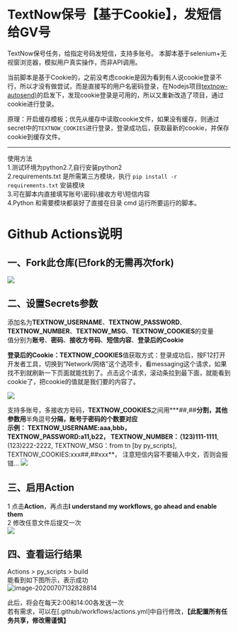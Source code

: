 # TextNow保号【基于Cookie】，发短信给GV号
TextNow保号任务，给指定号码发短信，支持多账号。
本脚本基于selenium+无视窗浏览器，模拟用户真实操作，而非API调用。

当前脚本是基于Cookie的，之前没考虑cookie是因为看到有人说cookie登录不行，所以才没有做尝试，而是直接写的用户名密码登录，在Nodejs项目[textnow-autosend)](https://github.com/kaixuan1115/textnow-autosend)的启发下，发现cookie登录是可用的，所以又重新改造了项目，通过cookie进行登录。

原理：开启缓存模板；优先从缓存中读取cookie文件，如果没有缓存，则通过secret中的`TEXTNOW_COOKIES`进行登录，登录成功后，获取最新的cookie，并保存cookie到缓存文件。

---

使用方法  
1.测试环境为python2.7,自行安装python2  
2.requirements.txt 是所需第三方模块，执行 `pip install -r requirements.txt` 安装模块  
3.可在脚本内直接填写账号\密码\接收方号\短信内容  
4.Python 和需要模块都装好了直接在目录 cmd 运行所要运行的脚本。  

# Github Actions说明
## 一、Fork此仓库(已fork的无需再次fork)
![](http://tu.yaohuo.me/imgs/2020/06/f059fe73afb4ef5f.png)
## 二、设置Secrets参数
添加名为**TEXTNOW_USERNAME**、**TEXTNOW_PASSWORD**、**TEXTNOW_NUMBER**、**TEXTNOW_MSG**、**TEXTNOW_COOKIES**的变量  
值分别为**账号**、**密码**、**接收方号码**、**短信内容**、**登录后的Cookie**  

**登录后的Cookie：TEXTNOW_COOKIES**值获取方式：登录成功后，按F12打开开发者工具，切换到“Network/网络”这个选项卡，看messaging这个请求，如果找不到就刷新一下页面就能找到了。点击这个请求，滚动条拉到最下面，就能看到cookie了，把cookie的值就是我们要的内容了。

![](https://cdn.jsdelivr.net/gh/Arronlong/cdn@master/blogImg/20210226124528.png)

支持多账号，多接收方号码，**TEXTNOW_COOKIES**之间用***##,##**分割，其他参数用**半角逗号**分隔，账号于密码的个数要对应  
示例：
TEXTNOW_USERNAME:aaa,bbb，
TEXTNOW_PASSWORD:a11,b22，
TEXTNOW_NUMBER：（123)111-1111**,(123)222-2222,
TEXTNOW_MSG：from tn [by py_scripts],
TEXTNOW_COOKIES:xxx##,##xxx**，
注意短信内容不要输入中文，否则会报错...
![](http://tu.yaohuo.me/imgs/2020/06/748bf9c0ca6143cd.png)



## 三、启用Action

1 点击**Action**，再点击**I understand my workflows, go ahead and enable them**  
2 修改任意文件后提交一次  
![](http://tu.yaohuo.me/imgs/2020/06/34ca160c972b9927.png)

## 四、查看运行结果
Actions > py_scripts > build  
能看到如下图所示，表示成功  
![image-20200707132828814](https://cdn.jsdelivr.net/gh/Arronlong/cdn/blogImg/20200707132828.png)

此后，将会在每天2:00和14:00各发送一次  
若有需求，可以在[.github/workflows/actions.yml]中自行修改，**【此配置所有任务共享，修改需谨慎】**

